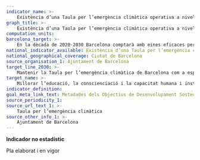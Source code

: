 ```yaml
---
indicator_name: >-
    Existència d’una Taula per l’emergència climàtica operativa a nivell de ciutat
graph_title: >-
    Existència d’una Taula per l’emergència climàtica operativa a nivell de ciutat
computation_units: 
barcelona_target: >-
    En la dècada de 2020-2030 Barcelona comptarà amb eines eficaces per millorar l’educació, la sensibilització i la capacitat humana i institucional sobre mitigació, adaptació, reducció d’impactes i alerta precoç del canvi climàtic
national_indicator_available: Existència d’una Taula per l’emergència climàtica operativa a nivell de ciutat
national_geographical_coverage: Ciutat de Barcelona 
source_organisation_1: Ajuntament de Barcelona
target_line_2030: >-
    Mantenir la Taula per l’emergència climàtica de Barcelona com a espai de referència per a la lluita contra el canvi climàtic
target_name: >-
    Millorar l’educació, la conscienciació i la capacitat humana i institucional en relació amb la mitigació del canvi climàtic, l’adaptació a aquest, la reducció dels efectes i l’alerta primerenca
indicator_definition:
goal_meta_link_text: Metadades dels Objectius de Desenvolupament Sostenible de les Nacions Unides (pdf 894kB)
source_periodicity_1: 
source_url_text_1: >-
    Taula per l’emergència climàtica
source_other_info_1: >-
    Ajuntament de Barcelona
---
```

**Indicador no estadístic**

Pla elaborat i en vigor
